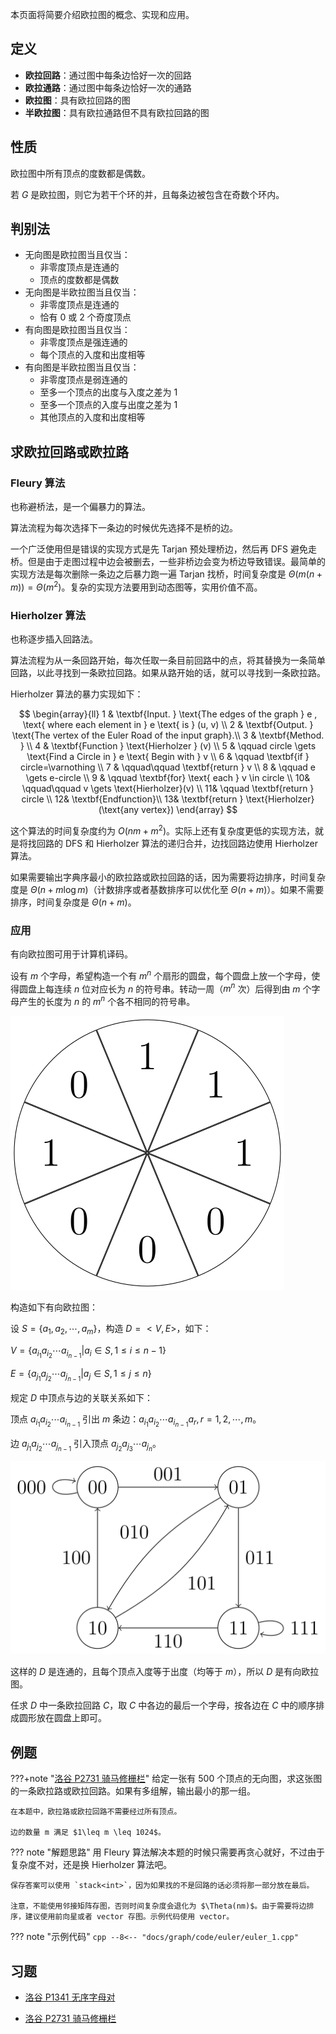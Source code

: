 本页面将简要介绍欧拉图的概念、实现和应用。

## 定义

- **欧拉回路**：通过图中每条边恰好一次的回路
- **欧拉通路**：通过图中每条边恰好一次的通路
- **欧拉图**：具有欧拉回路的图
- **半欧拉图**：具有欧拉通路但不具有欧拉回路的图

## 性质

欧拉图中所有顶点的度数都是偶数。

若 $G$ 是欧拉图，则它为若干个环的并，且每条边被包含在奇数个环内。

## 判别法

- 无向图是欧拉图当且仅当：
  - 非零度顶点是连通的
  - 顶点的度数都是偶数
- 无向图是半欧拉图当且仅当：
  - 非零度顶点是连通的
  - 恰有 $0$ 或 $2$ 个奇度顶点
- 有向图是欧拉图当且仅当：
  - 非零度顶点是强连通的
  - 每个顶点的入度和出度相等
- 有向图是半欧拉图当且仅当：
  - 非零度顶点是弱连通的
  - 至多一个顶点的出度与入度之差为 $1$
  - 至多一个顶点的入度与出度之差为 $1$
  - 其他顶点的入度和出度相等

## 求欧拉回路或欧拉路

### Fleury 算法

也称避桥法，是一个偏暴力的算法。

算法流程为每次选择下一条边的时候优先选择不是桥的边。

一个广泛使用但是错误的实现方式是先 Tarjan 预处理桥边，然后再 DFS 避免走桥。但是由于走图过程中边会被删去，一些非桥边会变为桥边导致错误。最简单的实现方法是每次删除一条边之后暴力跑一遍 Tarjan 找桥，时间复杂度是 $\Theta(m(n+m))=\Theta(m^2)$。复杂的实现方法要用到动态图等，实用价值不高。

### Hierholzer 算法

也称逐步插入回路法。

算法流程为从一条回路开始，每次任取一条目前回路中的点，将其替换为一条简单回路，以此寻找到一条欧拉回路。如果从路开始的话，就可以寻找到一条欧拉路。

Hierholzer 算法的暴力实现如下：

$$
\begin{array}{ll}
1 &  \textbf{Input. } \text{The edges of the graph } e , \text{ where each element in } e \text{ is } (u, v) \\
2 &  \textbf{Output. } \text{The vertex of the Euler Road of the input graph}.\\
3 &  \textbf{Method. } \\
4 &  \textbf{Function } \text{Hierholzer } (v) \\
5 &  \qquad circle \gets \text{Find a Circle in } e \text{ Begin with } v \\
6 &  \qquad \textbf{if } circle=\varnothing \\
7 &  \qquad\qquad \textbf{return } v \\
8 &  \qquad e \gets e-circle \\
9 &  \qquad \textbf{for} \text{ each } v \in circle \\
10&  \qquad\qquad v \gets \text{Hierholzer}(v) \\
11&  \qquad \textbf{return } circle \\
12&  \textbf{Endfunction}\\
13&  \textbf{return } \text{Hierholzer}(\text{any vertex})
\end{array}
$$

这个算法的时间复杂度约为 $O(nm+m^2)$。实际上还有复杂度更低的实现方法，就是将找回路的 DFS 和 Hierholzer 算法的递归合并，边找回路边使用 Hierholzer 算法。

如果需要输出字典序最小的欧拉路或欧拉回路的话，因为需要将边排序，时间复杂度是 $\Theta(n+m\log m)$（计数排序或者基数排序可以优化至 $\Theta(n+m)$）。如果不需要排序，时间复杂度是 $\Theta(n+m)$。

### 应用

有向欧拉图可用于计算机译码。

设有 $m$ 个字母，希望构造一个有 $m^n$ 个扇形的圆盘，每个圆盘上放一个字母，使得圆盘上每连续 $n$ 位对应长为 $n$ 的符号串。转动一周（$m^n$ 次）后得到由 $m$ 个字母产生的长度为 $n$ 的 $m^n$ 个各不相同的符号串。

![](images/euler1.svg)

构造如下有向欧拉图：

设 $S = \{a_1, a_2, \cdots, a_m\}$，构造 $D=<V, E>$，如下：

$V = \{a_{i_1}a_{i_2}\cdots a_{i_{n-1}} |a_i \in S, 1 \leq i \leq n - 1 \}$

$E = \{a_{j_1}a_{j_2}\cdots a_{j_{n-1}}|a_j \in S, 1 \leq j \leq n\}$

规定 $D$ 中顶点与边的关联关系如下：

顶点 $a_{i_1}a_{i_2}\cdots a_{i_{n-1}}$ 引出 $m$ 条边：$a_{i_1}a_{i_2}\cdots a_{i_{n-1}}a_r, r=1, 2, \cdots, m$。

边 $a_{j_1}a_{j_2}\cdots a_{j_{n-1}}$ 引入顶点 $a_{j_2}a_{j_3}\cdots a_{j_{n}}$。

![](images/euler2.svg)

这样的 $D$ 是连通的，且每个顶点入度等于出度（均等于 $m$），所以 $D$ 是有向欧拉图。

任求 $D$ 中一条欧拉回路 $C$，取 $C$ 中各边的最后一个字母，按各边在 $C$ 中的顺序排成圆形放在圆盘上即可。

## 例题

???+note "[洛谷 P2731 骑马修栅栏](https://www.luogu.com.cn/problem/P2731)"
    给定一张有 500 个顶点的无向图，求这张图的一条欧拉路或欧拉回路。如果有多组解，输出最小的那一组。
    
    在本题中，欧拉路或欧拉回路不需要经过所有顶点。
    
    边的数量 m 满足 $1\leq m \leq 1024$。

??? note "解题思路"
    用 Fleury 算法解决本题的时候只需要再贪心就好，不过由于复杂度不对，还是换 Hierholzer 算法吧。
    
    保存答案可以使用 `stack<int>`，因为如果找的不是回路的话必须将那一部分放在最后。
    
    注意，不能使用邻接矩阵存图，否则时间复杂度会退化为 $\Theta(nm)$。由于需要将边排序，建议使用前向星或者 vector 存图。示例代码使用 vector。

??? note "示例代码"
    ```cpp
      --8<-- "docs/graph/code/euler/euler_1.cpp"
    ```

## 习题

- [洛谷 P1341 无序字母对](https://www.luogu.com.cn/problem/P1341)

- [洛谷 P2731 骑马修栅栏](https://www.luogu.com.cn/problem/P2731)
